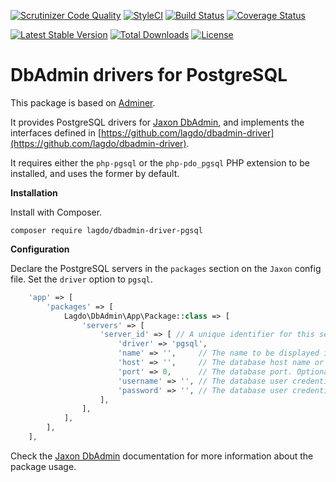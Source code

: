 [![Scrutinizer Code Quality](https://scrutinizer-ci.com/g/lagdo/dbadmin-driver-pgsql/badges/quality-score.png?b=main)](https://scrutinizer-ci.com/g/lagdo/dbadmin-driver-pgsql/?branch=main)
[![StyleCI](https://styleci.io/repos/400390231/shield?branch=main)](https://styleci.io/repos/400390231)
[![Build Status](https://api.travis-ci.com/lagdo/dbadmin-driver-pgsql.svg?branch=main)](https://app.travis-ci.com/github/lagdo/dbadmin-driver-pgsql)
[![Coverage Status](https://coveralls.io/repos/github/lagdo/dbadmin-driver-pgsql/badge.svg?branch=main)](https://coveralls.io/github/lagdo/dbadmin-driver-pgsql?branch=main)

[![Latest Stable Version](https://poser.pugx.org/lagdo/dbadmin-driver-pgsql/v/stable)](https://packagist.org/packages/lagdo/dbadmin-driver-pgsql)
[![Total Downloads](https://poser.pugx.org/lagdo/dbadmin-driver-pgsql/downloads)](https://packagist.org/packages/lagdo/dbadmin-driver-pgsql)
[![License](https://poser.pugx.org/lagdo/dbadmin-driver-pgsql/license)](https://packagist.org/packages/lagdo/dbadmin-driver-pgsql)

DbAdmin drivers for PostgreSQL
==============================

This package is based on [Adminer](https://github.com/vrana/adminer).

It provides PostgreSQL drivers for [Jaxon DbAdmin](https://github.com/lagdo/jaxon-dbadmin), and implements the interfaces defined in [https://github.com/lagdo/dbadmin-driver](https://github.com/lagdo/dbadmin-driver).

It requires either the `php-pgsql` or the `php-pdo_pgsql` PHP extension to be installed, and uses the former by default.

**Installation**

Install with Composer.

```
composer require lagdo/dbadmin-driver-pgsql
```

**Configuration**

Declare the PostgreSQL servers in the `packages` section on the `Jaxon` config file. Set the `driver` option to `pgsql`.

```php
    'app' => [
        'packages' => [
            Lagdo\DbAdmin\App\Package::class => [
                'servers' => [
                    'server_id' => [ // A unique identifier for this server
                        'driver' => 'pgsql',
                        'name' => '',     // The name to be displayed in the dashboard UI.
                        'host' => '',     // The database host name or address.
                        'port' => 0,      // The database port. Optional.
                        'username' => '', // The database user credentials.
                        'password' => '', // The database user credentials.
                    ],
                ],
            ],
        ],
    ],
```

Check the [Jaxon DbAdmin](https://github.com/lagdo/jaxon-dbadmin) documentation for more information about the package usage.
